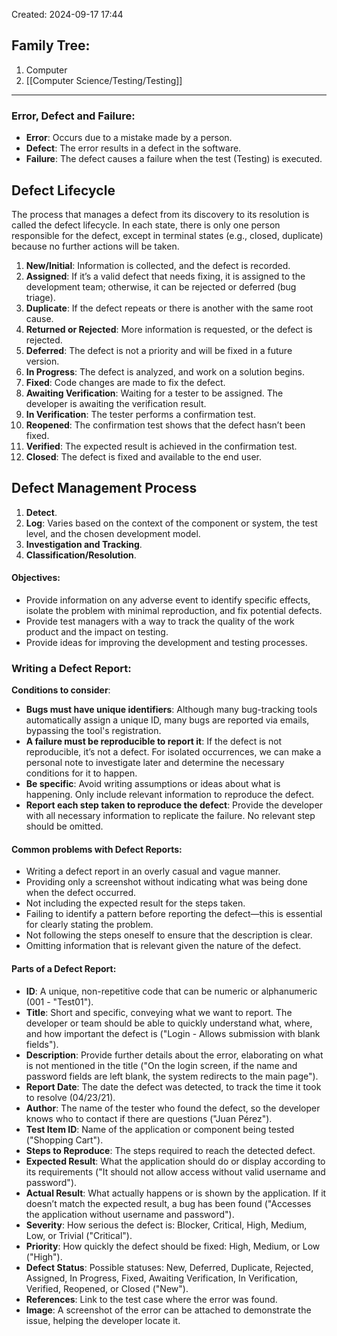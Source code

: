 Created: 2024-09-17 17:44
## Family Tree:
1. Computer
2. [[Computer Science/Testing/Testing]]
-- -
### Error, Defect and Failure:
- **Error**: Occurs due to a mistake made by a person.
- **Defect**: The error results in a defect in the software.
- **Failure**: The defect causes a failure when the test (Testing) is executed.
## Defect Lifecycle
The process that manages a defect from its discovery to its resolution is called the defect lifecycle. In each state, there is only one person responsible for the defect, except in terminal states (e.g., closed, duplicate) because no further actions will be taken.
1. **New/Initial**: Information is collected, and the defect is recorded.
2. **Assigned**: If it’s a valid defect that needs fixing, it is assigned to the development team; otherwise, it can be rejected or deferred (bug triage).
3. **Duplicate**: If the defect repeats or there is another with the same root cause.
4. **Returned or Rejected**: More information is requested, or the defect is rejected.
5. **Deferred**: The defect is not a priority and will be fixed in a future version.
6. **In Progress**: The defect is analyzed, and work on a solution begins.
7. **Fixed**: Code changes are made to fix the defect.
8. **Awaiting Verification**: Waiting for a tester to be assigned. The developer is awaiting the verification result.
9. **In Verification**: The tester performs a confirmation test.
10. **Reopened**: The confirmation test shows that the defect hasn’t been fixed.
11. **Verified**: The expected result is achieved in the confirmation test.
12. **Closed**: The defect is fixed and available to the end user.
## Defect Management Process
1. **Detect**.
2. **Log**: Varies based on the context of the component or system, the test level, and the chosen development model.
3. **Investigation and Tracking**.
4. **Classification/Resolution**.
#### Objectives:
- Provide information on any adverse event to identify specific effects, isolate the problem with minimal reproduction, and fix potential defects.
- Provide test managers with a way to track the quality of the work product and the impact on testing.
- Provide ideas for improving the development and testing processes.
### Writing a Defect Report:
**Conditions to consider**:
- **Bugs must have unique identifiers**: Although many bug-tracking tools automatically assign a unique ID, many bugs are reported via emails, bypassing the tool's registration.
- **A failure must be reproducible to report it**: If the defect is not reproducible, it’s not a defect. For isolated occurrences, we can make a personal note to investigate later and determine the necessary conditions for it to happen.
- **Be specific**: Avoid writing assumptions or ideas about what is happening. Only include relevant information to reproduce the defect.
- **Report each step taken to reproduce the defect**: Provide the developer with all necessary information to replicate the failure. No relevant step should be omitted.
#### Common problems with Defect Reports:
- Writing a defect report in an overly casual and vague manner.
- Providing only a screenshot without indicating what was being done when the defect occurred.
- Not including the expected result for the steps taken.
- Failing to identify a pattern before reporting the defect—this is essential for clearly stating the problem.
- Not following the steps oneself to ensure that the description is clear.
- Omitting information that is relevant given the nature of the defect.
#### Parts of a Defect Report:
- **ID**: A unique, non-repetitive code that can be numeric or alphanumeric (001 - "Test01").
- **Title**: Short and specific, conveying what we want to report. The developer or team should be able to quickly understand what, where, and how important the defect is ("Login - Allows submission with blank fields").
- **Description**: Provide further details about the error, elaborating on what is not mentioned in the title ("On the login screen, if the name and password fields are left blank, the system redirects to the main page").
- **Report Date**: The date the defect was detected, to track the time it took to resolve (04/23/21).
- **Author**: The name of the tester who found the defect, so the developer knows who to contact if there are questions ("Juan Pérez").
- **Test Item ID**: Name of the application or component being tested ("Shopping Cart").
- **Steps to Reproduce**: The steps required to reach the detected defect.
- **Expected Result**: What the application should do or display according to its requirements ("It should not allow access without valid username and password").
- **Actual Result**: What actually happens or is shown by the application. If it doesn’t match the expected result, a bug has been found ("Accesses the application without username and password").
- **Severity**: How serious the defect is: Blocker, Critical, High, Medium, Low, or Trivial ("Critical").
- **Priority**: How quickly the defect should be fixed: High, Medium, or Low ("High").
- **Defect Status**: Possible statuses: New, Deferred, Duplicate, Rejected, Assigned, In Progress, Fixed, Awaiting Verification, In Verification, Verified, Reopened, or Closed ("New").
- **References**: Link to the test case where the error was found.
- **Image**: A screenshot of the error can be attached to demonstrate the issue, helping the developer locate it.